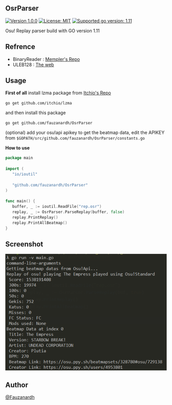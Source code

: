 OsrParser
----

[![Version 1.0.0](https://img.shields.io/badge/stable-1.0.0-brightgreen.svg "Version 1.0.0")](https://github.com/fauzanardh/OsrParser) [![License: MIT](https://img.shields.io/badge/License-MIT-green.svg)](https://opensource.org/licenses/MIT) [![Supported go version: 1.11](https://img.shields.io/badge/go-1.11-green.svg "Supported go versions: 1.11")](https://golang.org/dl/)


Osu! Replay parser build with GO version 1.11


Refrence
----

- BinaryReader : [Mempler's Repo](https://github.com/Mempler/osubinary/)
- ULEB128      : [The web](https://github.com/bnch/uleb128/)

Usage
----

 **First of all**
 install lzma package from [Itchio's Repo](https://github.com/itchio/lzma)

 `go get github.com/itchio/lzma`

 and then install this package

 `go get github.com/fauzanardh/OsrParser`

 (optional) add your osu!api apikey to get the beatmap data, edit the APIKEY from `$GOPATH/src/github.com/fauzanardh/OsrParser/constants.go`

 **How to use**
 ```go
 package main

 import (
 	"io/ioutil"

 	"github.com/fauzanardh/OsrParser"
 )

 func main() {
 	buffer, _ := ioutil.ReadFile("rep.osr")
 	replay, _ := OsrParser.ParseReplay(buffer, false)
 	replay.PrintReplay()
 	replay.PrintAllBeatmap()
 }
 ```

 Screenshot
 ----
 ![result_exmaple](example.png)

Author
----
[@Fauzanardh](https://github.com/fauzanardh)
